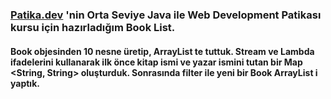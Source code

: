 ### [Patika.dev](https://academy.patika.dev/tr/dashboard) 'nin Orta Seviye Java ile Web Development Patikası kursu için hazırladığım Book List.
#### Book objesinden 10 nesne üretip, ArrayList te tuttuk. Stream ve Lambda ifadelerini kullanarak ilk önce kitap ismi ve yazar ismini tutan bir Map <String, String> oluşturduk. Sonrasında filter ile yeni bir Book ArrayList i yaptık.
